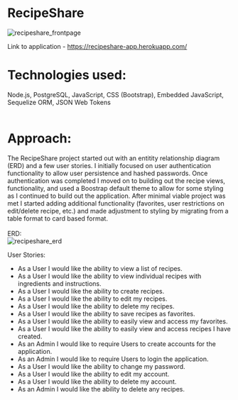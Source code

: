# RecipeShare
![recipeshare_frontpage](https://user-images.githubusercontent.com/89054252/137150446-2568b9a1-1577-4175-a7ea-8c4ef70616b8.png)

Link to application - https://recipeshare-app.herokuapp.com/
</br>

# Technologies used:</br>
Node.js, PostgreSQL, JavaScript, CSS (Bootstrap), Embedded JavaScript, Sequelize ORM, JSON Web Tokens  
</br>

# Approach:
The RecipeShare project started out with an entitity relationship diagram (ERD) and a few user stories. I initially focused on user authentication functionality to allow user persistence and hashed passwords. Once authentication was completed I moved on to building out the recipe views, functionality, and used a Boostrap default theme to allow for some styling as I continued to build out the application. After minimal viable project was met I started adding additional functionality (favorites, user restrictions on edit/delete recipe, etc.) and made adjustment to styling by migrating from a table format to card based format.
</br>
</br>
ERD:
<br/>
![recipeshare_erd](https://user-images.githubusercontent.com/89054252/137154588-dee3790d-13ff-4fd1-9454-48c28060f61e.png)
</br>

User Stories:
- As a User I would like the ability to view a list of recipes.
- As a User I would like the ability to view individual recipes with ingredients and instructions.
- As a User I would like the ability to create recipes.
- As a User I would like the ability to edit my recipes.
- As a User I would like the ability to delete my recipes.
- As a User I would like the ability to save recipes as favorites.
- As a User I would like the ability to easily view and access my favorites.
- As a User I would like the ability to easily view and access recipes I have created.
- As an Admin I would like to require Users to create accounts for the application.
- As an Admin I would like to require Users to login the application.
- As a User I would like the ability to change my password.
- As a User I would like the ability to edit my account.
- As a User I would like the ability to delete my account.
- As an Admin I would like the ability to delete any recipes.
</br>
